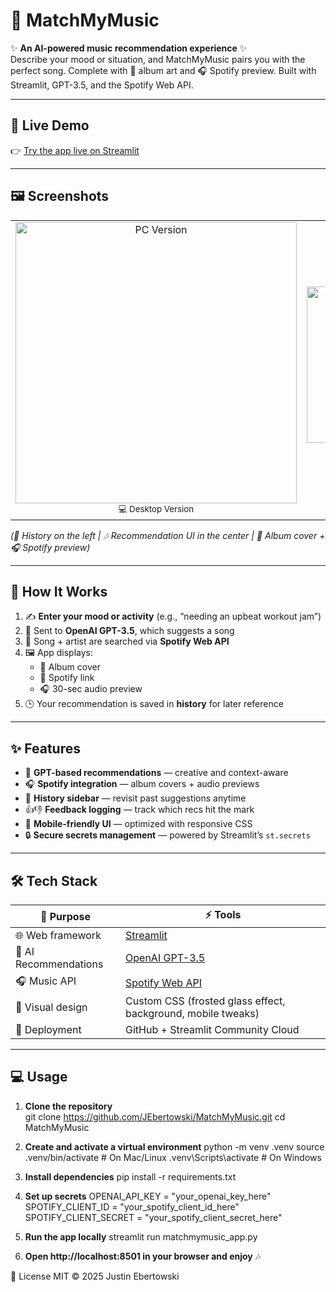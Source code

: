 # 🎵 MatchMyMusic  

✨ **An AI-powered music recommendation experience** ✨  
Describe your mood or situation, and MatchMyMusic pairs you with the perfect song. Complete with 🎨 album art and 🎧 Spotify preview. Built with Streamlit, GPT-3.5, and the Spotify Web API.  

---

## 🚀 Live Demo  
👉 [Try the app live on Streamlit](https://matchmymusic.streamlit.app)  

---

## 🖼️ Screenshots  

<table>
  <tr>
    <td align="center">
      <img width="450" alt="PC Version" src="https://github.com/user-attachments/assets/880506e3-bd8a-49e1-83bd-113549ef07b0" />
      <br><sub>💻 Desktop Version</sub>
    </td>
    <td align="center">
      <img width="250" alt="Mobile Version" src="https://github.com/user-attachments/assets/6556d238-f6ed-4335-849b-4f724cbaad78" />
      <br><sub>📱 Mobile Version</sub>
    </td>
  </tr>
</table>  

*(📜 History on the left | 🎶 Recommendation UI in the center | 🎨 Album cover + 🎧 Spotify preview)*  

---

## 🔎 How It Works  

1. ✍️ **Enter your mood or activity** (e.g., “needing an upbeat workout jam”)  
2. 🤖 Sent to **OpenAI GPT-3.5**, which suggests a song  
3. 🎼 Song + artist are searched via **Spotify Web API**  
4. 🖼️ App displays:  
   - 🎨 Album cover  
   - 🔗 Spotify link  
   - 🎧 30-sec audio preview  
5. 🕒 Your recommendation is saved in **history** for later reference  

---

## ✨ Features  

- 🤖 **GPT-based recommendations** — creative and context-aware  
- 🎧 **Spotify integration** — album covers + audio previews  
- 📜 **History sidebar** — revisit past suggestions anytime  
- 👍👎 **Feedback logging** — track which recs hit the mark  
- 📱 **Mobile-friendly UI** — optimized with responsive CSS  
- 🔒 **Secure secrets management** — powered by Streamlit’s `st.secrets`  

---

## 🛠️ Tech Stack  

| 🔧 Purpose            | ⚡ Tools                                                                 |
|-----------------------|-------------------------------------------------------------------------|
| 🌐 Web framework      | [Streamlit](https://streamlit.io/)                                      |
| 🤖 AI Recommendations | [OpenAI GPT-3.5](https://openai.com/)                                   |
| 🎧 Music API          | [Spotify Web API](https://developer.spotify.com/documentation/web-api/) |
| 🎨 Visual design      | Custom CSS (frosted glass effect, background, mobile tweaks)            |
| 🚀 Deployment         | GitHub + Streamlit Community Cloud                                     |

---

## 💻 Usage  

1. **Clone the repository**  
   git clone https://github.com/JEbertowski/MatchMyMusic.git
   cd MatchMyMusic

2. **Create and activate a virtual environment**
python -m venv .venv
source .venv/bin/activate   # On Mac/Linux
.venv\Scripts\activate      # On Windows

3. **Install dependencies**
pip install -r requirements.txt

4. **Set up secrets**
OPENAI_API_KEY = "your_openai_key_here"
SPOTIFY_CLIENT_ID = "your_spotify_client_id_here"
SPOTIFY_CLIENT_SECRET = "your_spotify_client_secret_here"

5. **Run the app locally**
streamlit run matchmymusic_app.py

6. **Open http://localhost:8501 in your browser and enjoy** 🎶


📜 License
MIT © 2025 Justin Ebertowski
